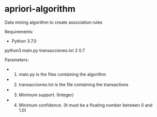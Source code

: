 # apriori-algorithm
Data mining algorithm to create association rules

Requirements:
- Python 3.7.0

python3 main.py transacciones.txt 2 0.7

Parameters:

- 1. main.py is the files containing the algorithm
- 2. transacciones.txt is the file containing the transactions
- 3. Minimum support. (Integer)
- 4. Minimum confidence. (It must be a floating number between 0 and 1.0)
